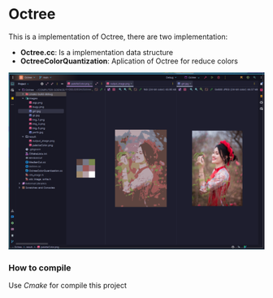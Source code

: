 # Octree
This is a implementation of Octree, there are two implementation:
- **Octree.cc**: 
    Is a implementation data structure
- **OctreeColorQuantization**:
    Aplication of Octree for reduce colors

![Octree](./images/screenshot.png)


 ### How to compile
Use *Cmake* for compile this project
